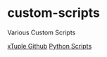 # custom-scripts
Various Custom Scripts

[xTuple Github](http://github.com/xtuple)
[Python Scripts](./python/README.md)

